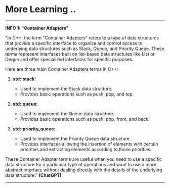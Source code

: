 # More Learning ..

---

**INFO 1: "Container Adapters"**

"In C++, the term "Container Adapters" refers to a type of data structures that provide a specific interface to organize and control access to underlying data structures such as Stack, Queue, and Priority Queue. These terms represent interfaces built on list-based data structures like List or Deque and offer specialized interfaces for specific purposes.

Here are three main Container Adapters terms in C++:

1. **std::stack:**
   - Used to implement the Stack data structure.
   - Provides basic operations such as push, pop, and top.

2. **std::queue:**
   - Used to implement the Queue data structure.
   - Provides basic operations such as push, pop, front, and back.

3. **std::priority_queue:**
   - Used to implement the Priority Queue data structure.
   - Provides interfaces allowing the insertion of elements with certain priorities and extracting elements according to those priorities.

These Container Adapter terms are useful when you need to use a specific data structure for a particular type of operations and want to use a more abstract interface without dealing directly with the details of the underlying data structure." **(ChatGPT)**

---
